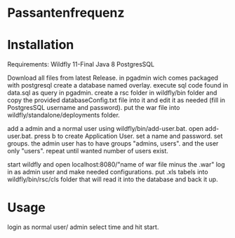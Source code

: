 # Passantenfrequenz

# Installation

Requirements:
Wildfly 11-Final
Java 8
PostgresSQL

Download all files from latest Release.
in pgadmin wich comes packaged with postgresql create a database named overlay.
execute sql code found in data.sql as query in pgadmin.
create a rsc folder in wildfly/bin folder and copy the provided databaseConfig.txt file into it and edit it as needed (fill in PostgresSQL username and password).
put the war file into wildfly/standalone/deployments folder.

add a admin and a normal user using wildfly/bin/add-user.bat.
open add-user.bat.
press b to create Application User.
set a name and password.
set groups.
the admin user has to have groups "admins, users".
and the user only "users".
repeat until wanted number of users exist.

start wildfly and open localhost:8080/"name of war file minus the .war" log in as admin user and make needed configurations.
put .xls tabels into wildfly/bin/rsc/cls folder that will read it into the database and back it up.

# Usage 
login as normal user/ admin select time and hit start.

